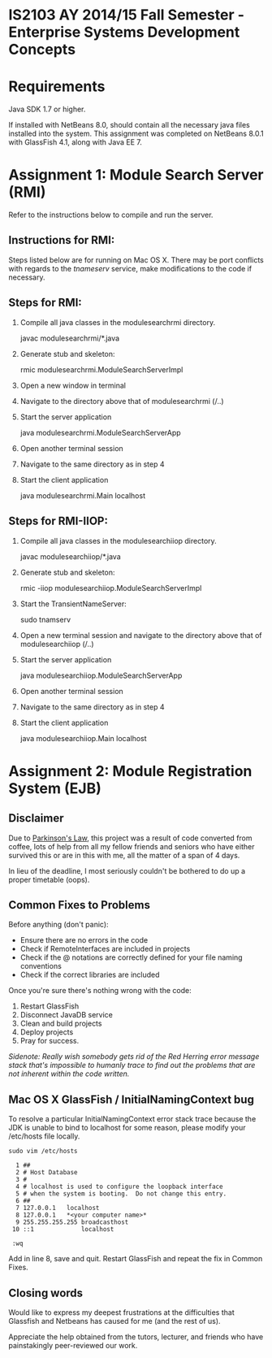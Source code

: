 # IS2103 AY 2014/15 Fall Semester - Enterprise Systems Development Concepts

# Requirements

Java SDK 1.7 or higher.

If installed with NetBeans 8.0, should contain all the necessary java files installed into the system.
This assignment was completed on NetBeans 8.0.1 with GlassFish 4.1, along with Java EE 7.

# Assignment 1: Module Search Server (RMI)

Refer to the instructions below to compile and run the server.

## Instructions for RMI:

Steps listed below are for running on Mac OS X.
There may be port conflicts with regards to the *tnameserv* service, make modifications to the code if necessary.

## Steps for RMI:

1. Compile all java classes in the modulesearchrmi directory.

     javac modulesearchrmi/*.java

2. Generate stub and skeleton:

     rmic modulesearchrmi.ModuleSearchServerImpl

3. Open a new window in terminal
4. Navigate to the directory above that of modulesearchrmi (/..)
5. Start the server application

     java modulesearchrmi.ModuleSearchServerApp

6. Open another terminal session
7. Navigate to the same directory as in step 4
8. Start the client application

     java modulesearchrmi.Main localhost


## Steps for RMI-IIOP:

1. Compile all java classes in the modulesearchiiop directory.

     javac modulesearchiiop/*.java

2. Generate stub and skeleton:

     rmic -iiop modulesearchiiop.ModuleSearchServerImpl

3. Start the TransientNameServer:

     sudo tnamserv

4. Open a new terminal session and navigate to the directory above that of modulesearchiiop (/..)

5. Start the server application

     java modulesearchiiop.ModuleSearchServerApp

6. Open another terminal session
7. Navigate to the same directory as in step 4
8. Start the client application

     java modulesearchiiop.Main localhost

# Assignment 2: Module Registration System (EJB)

## Disclaimer

Due to [Parkinson's Law](http://en.wikipedia.org/Parkinson's_Law), this project was a result of code converted from coffee, lots of help from all my fellow friends and seniors who have either survived this or are in this with me, all the matter of a span of 4 days.

In lieu of the deadline, I most seriously couldn't be bothered to do up a proper timetable (oops).

## Common Fixes to Problems

Before anything (don't panic):

* Ensure there are no errors in the code
* Check if RemoteInterfaces are included in projects
* Check if the @ notations are correctly defined for your file naming conventions
* Check if the correct libraries are included

Once you're sure there's nothing wrong with the code:

1. Restart GlassFish
2. Disconnect JavaDB service
3. Clean and build projects
4. Deploy projects
5. Pray for success.

*Sidenote: Really wish somebody gets rid of the Red Herring error message stack that's impossible to humanly trace to find out the problems that are not inherent within the code written.*

## Mac OS X GlassFish / InitialNamingContext bug

To resolve a particular InitialNamingContext error stack trace because the JDK is unable to bind to localhost for some reason, please modify your /etc/hosts file locally.

    sudo vim /etc/hosts

      1 ##
      2 # Host Database
      3 #
      4 # localhost is used to configure the loopback interface
      5 # when the system is booting.  Do not change this entry.
      6 ##
      7 127.0.0.1   localhost
      8 127.0.0.1   *<your computer name>*
      9 255.255.255.255 broadcasthost
     10 ::1             localhost

     :wq

Add in line 8, save and quit. Restart GlassFish and repeat the fix in Common Fixes.

## Closing words

Would like to express my deepest frustrations at the difficulties that Glassfish and Netbeans has caused for me (and the rest of us).

Appreciate the help obtained from the tutors, lecturer, and friends who have painstakingly peer-reviewed our work.
